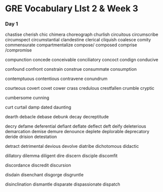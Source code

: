 # GRE Vocabulary LIst 2 & Week 3

### Day 1
chastise
cherish
chic
chimera
choreograph
churlish
circuitous
circumscribe
circumspect
circumstantial
clandestine
clerical
cliquish
coalesce
comity
commensurate
compartmentalize
compose/ composed
comprise /compromise

compunction
concede
conceivable
conciliatory
concoct
condign
conducive

confound
confront
constrain
construe
consummate
consumption

contemptuous
contentious
contravene
conundrum


courteous
covert
covet
cower
crass
credulous
crestfallen
crumble
cryptic

cumbersome
cunning

curt
curtail
damp
dated
daunting

dearth
debacle
debase
debunk
decay
decreptitude

decry
defame
deferential
defiant
deflate
deflect
deft
deify
deleterious
demarcation
demise
demure
denounce
deplete
deplorable
deprecatory
deride
drision
detestation

detract
detrimental
devious
devolve
diatribe
dichotomous
didactic

dillatory
dilemma
diligent
dire
discern
disciple
discomfit

discordance
discredit
discursion

disdain
disenchant
disgorge
disgruntle

disinclination
dismantle
disparate
dispassionate
dispatch
